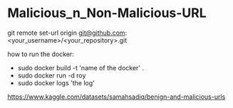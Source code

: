 # Malicious_n_Non-Malicious-URL

git remote set-url origin git@github.com:<your_username>/<your_repository>.git

how to run the docker:
- sudo docker build -t 'name of the docker' .
- sudo docker run -d roy
- sudo docker logs 'the log'

https://www.kaggle.com/datasets/samahsadiq/benign-and-malicious-urls
